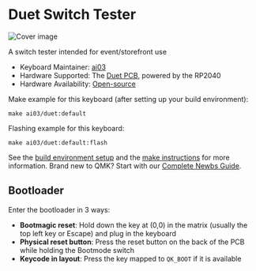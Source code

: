 # Duet Switch Tester

![Cover image](https://i.imgur.com/sFuHJbL.png)

A switch tester intended for event/storefront use

* Keyboard Maintainer: [ai03](https://github.com/ai03-2725)
* Hardware Supported: The [Duet PCB](https://github.com/ai03-2725/duet-switch-tester/tree/main/Duet-MainPCB), powered by the RP2040
* Hardware Availability: [Open-source](https://github.com/ai03-2725/duet-switch-tester)


Make example for this keyboard (after setting up your build environment):

    make ai03/duet:default

Flashing example for this keyboard:

    make ai03/duet:default:flash

See the [build environment setup](https://docs.qmk.fm/#/getting_started_build_tools) and the [make instructions](https://docs.qmk.fm/#/getting_started_make_guide) for more information. Brand new to QMK? Start with our [Complete Newbs Guide](https://docs.qmk.fm/#/newbs).

## Bootloader

Enter the bootloader in 3 ways:

* **Bootmagic reset**: Hold down the key at (0,0) in the matrix (usually the top left key or Escape) and plug in the keyboard
* **Physical reset button**: Press the reset button on the back of the PCB while holding the Bootmode switch
* **Keycode in layout**: Press the key mapped to `QK_BOOT` if it is available
